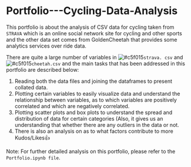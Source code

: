 # Portfolio---Cycling-Data-Analysis

This portfolio is about the analysis of CSV data for cycling taken from `STRAVA` which is an online social network site for cycling and other sports and the other data set comes from GoldenCheetah that provides some analytics services over ride data.

There are quite a large number of variables in ![#c5f015](https://placehold.it/15/c5f015/000000?text=+)`strava. csv` and ![#c5f015](https://placehold.it/15/c5f015/000000?text=+)`cheetah.csv` and the main tasks that has been addressed in this portfolio are described below:

1. Reading both the data files and joining the dataframes to present collated data.
2. Plotting certain variables to easily visualize data and understand the relationship between variables, as to which variables are positively correlated and which are negatively correlated.
3. Plotting scatter plots and box plots to understand the spread and distribution of data for certain categories (Also, it gives us an understanding that whether there are any outliers in the data or not.
4. There is also an analysis on as to what factors contribute to more Kudos/Likes👍

Note: For further detailed analysis on this portfolio, please refer to the `Portfolio.ipynb file`.


